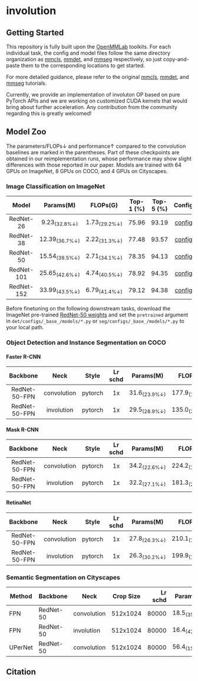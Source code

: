 # involution

## Getting Started

This repository is fully built upon the [OpenMMLab](https://openmmlab.com/) toolkits. For each individual task, the config and model files follow the same directory organization as [mmcls](https://github.com/open-mmlab/mmclassification), [mmdet](https://github.com/open-mmlab/mmdetection), and [mmseg](https://github.com/open-mmlab/mmsegmentation) respectively, so just copy-and-paste them to the corresponding locations to get started.

For more detailed guidance, please refer to the original [mmcls](https://github.com/open-mmlab/mmclassification), [mmdet](https://github.com/open-mmlab/mmdetection), and [mmseg](https://github.com/open-mmlab/mmsegmentation) tutorials.

Currently, we provide an implementation of involuton OP based on pure PyTorch APIs and we are working on customized CUDA kernels that would bring about further acceleration. Any contribution from the community regarding this is greatly welcomed!

## Model Zoo

The parameters/FLOPs&#8595; and performance&#8593; compared to the convolution baselines are marked in the parentheses. Part of these checkpoints are obtained in our reimplementation runs, whose performance may show slight differences with those reported in our paper. Models are trained with 64 GPUs on ImageNet, 8 GPUs on COCO, and 4 GPUs on Cityscapes.

### Image Classification on ImageNet

|         Model         | Params(M) | FLOPs(G) | Top-1 (%) | Top-5 (%) | Config | Download |
|:---------------------:|:---------:|:--------:|:---------:|:---------:|:---------:|:--------:|
| RedNet-26             |  9.23<sub>(32.8%&#8595;)</sub>     | 1.73<sub>(29.2%&#8595;)</sub>     | 75.96 | 93.19 | [config](https://github.com/d-li14/involution/blob/main/cls/configs/rednet/rednet26_b32x64_warmup_coslr_imagenet.py) | [model](https://hkustconnect-my.sharepoint.com/:u:/g/personal/dlibh_connect_ust_hk/EWmTnvB1cqtIi-OI4HfxGBgBKzO0w_qc3CnErHhNfBitlg?e=XPws5X) &#124; [log](https://hkustconnect-my.sharepoint.com/:u:/g/personal/dlibh_connect_ust_hk/EVJ_eDMSsr1JqhInx67OCxcB-P54pj3o5mGO_rYVsRSk3A?e=70tJAc) |
| RedNet-38             | 12.39<sub>(36.7%&#8595;)</sub>     | 2.22<sub>(31.3%&#8595;)</sub>     | 77.48 | 93.57 | [config](https://github.com/d-li14/involution/blob/main/cls/configs/rednet/rednet38_b32x64_warmup_coslr_imagenet.py) | [model](https://hkustconnect-my.sharepoint.com/:u:/g/personal/dlibh_connect_ust_hk/ETZIquU7P3lDvru0OAPiTYIBAt-B__2LpP_NeB4sR0hJsg?e=b9Rbl0) &#124; [log](https://hkustconnect-my.sharepoint.com/:u:/g/personal/dlibh_connect_ust_hk/Ed62YcJgC-NCp72NpEsMLGABkb7f-EkCQ1X-RyLmAMYoUQ?e=Hqetbj) |
| RedNet-50             | 15.54<sub>(39.5%&#8595;)</sub>     | 2.71<sub>(34.1%&#8595;)</sub>     | 78.35 | 94.13 | [config](https://github.com/d-li14/involution/blob/main/cls/configs/rednet/rednet50_b32x64_warmup_coslr_imagenet.py) | [model](https://hkustconnect-my.sharepoint.com/:u:/g/personal/dlibh_connect_ust_hk/EZjRG3qUMu5IuR7YH4Giyc8B6koPvu6s8rOlIG8-BuFevg?e=f4ce5G) &#124; [log](https://hkustconnect-my.sharepoint.com/:u:/g/personal/dlibh_connect_ust_hk/ETL5NxDwnQpCldbJb906aOABjjuhZSquxKzK5xYQm-6Bhw?e=lOzEEf) |
| RedNet-101            | 25.65<sub>(42.6%&#8595;)</sub>     | 4.74<sub>(40.5%&#8595;)</sub>     | 78.92 | 94.35 | [config](https://github.com/d-li14/involution/blob/main/cls/configs/rednet/rednet101_b32x64_warmup_coslr_imagenet.py) | [model](https://hkustconnect-my.sharepoint.com/:u:/g/personal/dlibh_connect_ust_hk/EXAuVXdXz1xAg5eG-dkvwTUBkds2IOK1kglHtkMeGz5z_A?e=vHvh5y) &#124; [log](https://hkustconnect-my.sharepoint.com/:u:/g/personal/dlibh_connect_ust_hk/EbbiBxdZoZJFmTPSg9hW3BIBLRmRpfPa70nu8pi_8ddOSw?e=CdAV86) |
| RedNet-152            | 33.99<sub>(43.5%&#8595;)</sub>     | 6.79<sub>(41.4%&#8595;)</sub>     | 79.12 | 94.38 | [config](https://github.com/d-li14/involution/blob/main/cls/configs/rednet/rednet152_b32x64_warmup_coslr_imagenet.py) | [model](https://hkustconnect-my.sharepoint.com/:u:/g/personal/dlibh_connect_ust_hk/ERxcS4wXUCtPl4uUnPoT9vcByzhLA0eHgDE-fw_EESfP0w?e=x0dZWB) &#124; [log](https://hkustconnect-my.sharepoint.com/:u:/g/personal/dlibh_connect_ust_hk/EYr2Yx-p4w1AuT-Q3E7M2m0BFhAGDoYvxps09vYy4Cnj3A?e=XGxzPF) |

Before finetuning on the following downstream tasks, download the ImageNet pre-trained [RedNet-50 weights](https://hkustconnect-my.sharepoint.com/:u:/g/personal/dlibh_connect_ust_hk/EaVInpb6TGJApN6QCAWwKJAB3cK9Iz55QfJgmhhaV7yuHw?e=yuWxyI) and set the `pretrained` argument in `det/configs/_base_/models/*.py` or `seg/configs/_base_/models/*.py` to your local path.

### Object Detection and Instance Segmentation on COCO

#### Faster R-CNN
|    Backbone     |     Neck    |  Style  | Lr schd | Params(M) | FLOPs(G) | box AP | Config | Download |
| :-------------: | :---------: | :-----: | :-----: |:---------:|:--------:| :----: | :------: | :--------: |
|    RedNet-50-FPN     | convolution | pytorch |   1x    | 31.6<sub>(23.9%&#8595;)</sub> | 177.9<sub>(14.1%&#8595;)</sub> | 39.5<sub>(1.8&#8593;)</sub>   | [config](https://github.com/d-li14/involution/blob/main/det/configs/involution/faster_rcnn_red50_fpn_1x_coco.py) | [model](https://hkustconnect-my.sharepoint.com/:u:/g/personal/dlibh_connect_ust_hk/ESOJAF74jK5HrevtBdMDku0Bgf71nC7F4UcMmGWER5z1_w?e=qGPdA5) &#124; [log](https://hkustconnect-my.sharepoint.com/:u:/g/personal/dlibh_connect_ust_hk/ESYSpzei_INMn1wu5qa0Su8B9YxXf_rOtib5xHjb1y2alA?e=Qn3lyd) |
|    RedNet-50-FPN     |  involution | pytorch |   1x    | 29.5<sub>(28.9%&#8595;)</sub> | 135.0<sub>(34.8%&#8595;)</sub> | 40.2<sub>(2.5&#8593;)</sub>   | [config](https://github.com/d-li14/involution/blob/main/det/configs/involution/faster_rcnn_red50_neck_fpn_1x_coco.py) | [model](https://hkustconnect-my.sharepoint.com/:u:/g/personal/dlibh_connect_ust_hk/EV90stAJIXxEnDRe0QM0lvwB_jm9jwqwHoBOVVOqosPHJw?e=0QoikN) &#124; [log](https://hkustconnect-my.sharepoint.com/:u:/g/personal/dlibh_connect_ust_hk/Ec8z-SZbJTxJrAJ3FLq0PSsB1Q7T1dXLvhfHmegQqH7rqA?e=5O9jDY) |

#### Mask R-CNN
|    Backbone     |     Neck    |  Style  | Lr schd | Params(M) | FLOPs(G) | box AP | mask AP | Config | Download |
| :-------------: | :---------: | :-----: | :-----: |:---------:|:--------:| :----: | :-----: | :------: | :--------: |
|    RedNet-50-FPN     | convolution | pytorch |   1x    | 34.2<sub>(22.6%&#8595;)</sub> | 224.2<sub>(11.5%&#8595;)</sub> | 39.9<sub>(1.5&#8593;)</sub>   | 35.7<sub>(<font color="#008000">0.8&#8593;</font>)</sub>    |  [config](https://github.com/d-li14/involution/blob/main/det/configs/involution/mask_rcnn_red50_fpn_1x_coco.py) | [model](https://hkustconnect-my.sharepoint.com/:u:/g/personal/dlibh_connect_ust_hk/EdheYm71X2pFu427_557zqcBmuKaLKEoU5R0Z2Kwo2alvg?e=qXShyW) &#124; [log](https://hkustconnect-my.sharepoint.com/:u:/g/personal/dlibh_connect_ust_hk/EQK-5qH_XxhHn4QnxmQbJ4cBL3sz9HqjS0EoybT2s1751g?e=4gpwK2) |
|    RedNet-50-FPN     |  involution | pytorch |   1x    | 32.2<sub>(27.1%&#8595;)</sub> | 181.3<sub>(28.5%&#8595;)</sub> | 40.8<sub>(2.4&#8593;)</sub>   | 36.4<sub>(<font color="#008000">1.3&#8593;</font>)</sub>    |  [config](https://github.com/d-li14/involution/blob/main/det/configs/involution/mask_rcnn_red50_neck_fpn_1x_coco.py) | [model](https://hkustconnect-my.sharepoint.com/:u:/g/personal/dlibh_connect_ust_hk/EYYgUzXjJ3VBrscng-5QW_oB9wFK-dcqSDYB-LUXldFweg?e=idFEgd) &#124; [log](https://hkustconnect-my.sharepoint.com/:u:/g/personal/dlibh_connect_ust_hk/ETWdfYuhjY5AlGkUH11rLl4BLk9zsyKgwAbay47TYzIU-w?e=6ey6cD) |

#### RetinaNet
|    Backbone     |     Neck    |  Style  | Lr schd | Params(M) | FLOPs(G) | box AP | Config | Download |
| :-------------: | :---------: | :-----: | :-----: |:---------:|:--------:| :----: | :------: | :--------: |
|    RedNet-50-FPN     | convolution | pytorch |   1x    | 27.8<sub>(26.3%&#8595;)</sub> | 210.1<sub>(12.2%&#8595;)</sub> | 38.2<sub>(1.6&#8593;)</sub>   | [config](https://github.com/d-li14/involution/blob/main/det/configs/involution/retinanet_red50_fpn_1x_coco.py) | [model](https://hkustconnect-my.sharepoint.com/:u:/g/personal/dlibh_connect_ust_hk/EfUY9orEyCVCsYMlcDhIZ2wBBDw7k1HqfTm9u11KfTopmA?e=4Jhu79) &#124; [log](https://hkustconnect-my.sharepoint.com/:u:/g/personal/dlibh_connect_ust_hk/EQQ_EVDmVg1FlfgpAu9NF5wB6xe6qnqaYWKJw9lL7kRxdw?e=fXxjPg) |
|    RedNet-50-FPN     |  involution | pytorch |   1x    | 26.3<sub>(30.2%&#8595;)</sub> | 199.9<sub>(16.5%&#8595;)</sub> | 38.2<sub>(1.6&#8593;)</sub>   | [config](https://github.com/d-li14/involution/blob/main/det/configs/involution/retinanet_red50_neck_fpn_1x_coco.py) | [model](https://hkustconnect-my.sharepoint.com/:u:/g/personal/dlibh_connect_ust_hk/EedZ3bMWZkJIvKjyLkTZHksBc_8wdOMHhFZA7RDewjPO8g?e=jsSjYI) &#124; [log](https://hkustconnect-my.sharepoint.com/:u:/g/personal/dlibh_connect_ust_hk/ES7chxQh5-lGr5--GqroMScBKNTNACyvosdVuThPvkZGkg?e=CrlN9F) |


### Semantic Segmentation on Cityscapes

| Method | Backbone | Neck | Crop Size | Lr schd | Params(M) | FLOPs(G) | mIoU  | Config |                                                                                                                                                                               download                                                                                                                                                                               |
|--------|----------|------|-----------|--------:|:---------:|:--------:|------:|:------:|----------------------------------------------------------------------------------------------------------------------------------------------------------------------------------------------------------------------------------------------------------------------------------------------------------------------------------------------------------------------|
| FPN    | RedNet-50     | convolution | 512x1024  |   80000 | 18.5<sub>(35.1%&#8595;)</sub> | 293.9<sub>(19.0%&#8595;)</sub> | 78.0<sub>(3.6&#8593;)</sub> | [config](https://github.com/d-li14/involution/blob/main/seg/configs/involution/fpn_red50_512x1024_80k_cityscapes.py) | [model](https://hkustconnect-my.sharepoint.com/:u:/g/personal/dlibh_connect_ust_hk/EYstjiI28SJPohJE54wapFUBW5Wc95Di2Rsh0vf6K79vPw?e=lOvbkZ) &#124; [log](https://hkustconnect-my.sharepoint.com/:u:/g/personal/dlibh_connect_ust_hk/EXdupIgFuAlFuH854wThyXcBQTyL7YhK3wPYcR98rw7PJg?e=MyXx2w) |
| FPN    | RedNet-50     |  involution | 512x1024  |   80000 | 16.4<sub>(42.5%&#8595;)</sub> | 205.2<sub>(43.4%&#8595;)</sub> | 79.1<sub>(4.7&#8593;)</sub> | [config](https://github.com/d-li14/involution/blob/main/seg/configs/involution/fpn_red50_neck_512x1024_80k_cityscapes.py) | [model](https://hkustconnect-my.sharepoint.com/:u:/g/personal/dlibh_connect_ust_hk/EZzDyESh0ElFp2pIFL1xN70BAj1EyvhFyqi0g7Mp1OZxog?e=F7kZYH) &#124; [log](https://hkustconnect-my.sharepoint.com/:u:/g/personal/dlibh_connect_ust_hk/EXcP_3ujO_1Juj8ap7rqDJ8BWZDCyJL86BWjeZiJ_FfLOw?e=47lvtq) |
| UPerNet| RedNet-50     | convolution | 512x1024  |   80000 | 56.4<sub>(15.1%&#8595;)</sub> | 1825.6<sub>(3.6%&#8595;)</sub> | 80.6<sub>(2.4&#8593;)</sub> | [config](https://github.com/d-li14/involution/blob/main/seg/configs/involution/upernet_red50_512x1024_80k_cityscapes.py) | [model](https://hkustconnect-my.sharepoint.com/:u:/g/personal/dlibh_connect_ust_hk/Eb8-frsvSuNAm7qQ6-H2DtEBdACuf-mUOBhvE3YIOiobmA?e=Ibb2cN) &#124; [log](https://hkustconnect-my.sharepoint.com/:u:/g/personal/dlibh_connect_ust_hk/EWhyFAZpxfRBoFi1myoT-RMB6-HeaP7NjSv88YQve4bZkg?e=wC8ccl) |

## Citation
